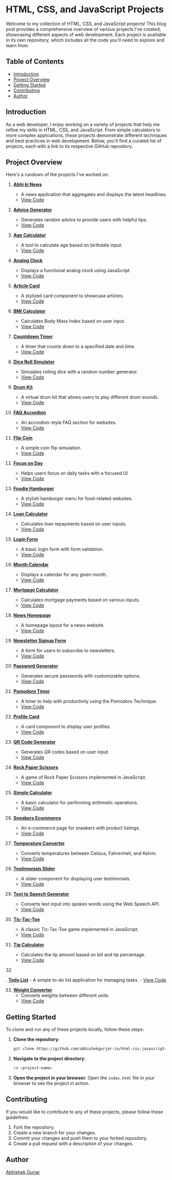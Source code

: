 # HTML, CSS, and JavaScript Projects

Welcome to my collection of HTML, CSS, and JavaScript projects! This blog post provides a comprehensive overview of various projects I've created, showcasing different aspects of web development. Each project is available in its own repository, which includes all the code you'll need to explore and learn from. 

## Table of Contents

- [Introduction](#introduction)
- [Project Overview](#project-overview)
- [Getting Started](#getting-started)
- [Contributing](#contributing)
- [Author](#author)

## Introduction

As a web developer, I enjoy working on a variety of projects that help me refine my skills in HTML, CSS, and JavaScript. From simple calculators to more complex applications, these projects demonstrate different techniques and best practices in web development. Below, you'll find a curated list of projects, each with a link to its respective GitHub repository.

## Project Overview

Here's a rundown of the projects I've worked on:

1. **[Abhi ki News](https://github.com/abhishekgurjar-in/abhi-ki-news)**
   - A news application that aggregates and displays the latest headlines.
   - [View Code](https://github.com/abhishekgurjar-in/abhi-ki-news)

2. **[Advice Generator](https://github.com/abhishekgurjar-in/Age-Calculator)**
   - Generates random advice to provide users with helpful tips.
   - [View Code](https://github.com/abhishekgurjar-in/Age-Calculator)

3. **[Age Calculator](https://github.com/abhishekgurjar-in/age-calculator)**
   - A tool to calculate age based on birthdate input.
   - [View Code](https://github.com/abhishekgurjar-in/age-calculator)

4. **[Analog Clock](https://github.com/abhishekgurjar-in/analog-clock)**
   - Displays a functional analog clock using JavaScript.
   - [View Code](https://github.com/abhishekgurjar-in/analog-clock)

5. **[Article Card](https://github.com/abhishekgurjar-in/article-card)**
   - A stylized card component to showcase articles.
   - [View Code](https://github.com/abhishekgurjar-in/article-card)

6. **[BMI Calculator](https://github.com/abhishekgurjar-in/bmi-calculator)**
   - Calculates Body Mass Index based on user input.
   - [View Code](https://github.com/abhishekgurjar-in/bmi-calculator)

7. **[Countdown Timer](https://github.com/abhishekgurjar-in/countdown-timer)**
   - A timer that counts down to a specified date and time.
   - [View Code](https://github.com/abhishekgurjar-in/countdown-timer)

8. **[Dice Roll Simulator](https://github.com/abhishekgurjar-in/dice-roll-simulator)**
   - Simulates rolling dice with a random number generator.
   - [View Code](https://github.com/abhishekgurjar-in/dice-roll-simulator)

9. **[Drum Kit](https://github.com/abhishekgurjar-in/drum-kit)**
   - A virtual drum kit that allows users to play different drum sounds.
   - [View Code](https://github.com/abhishekgurjar-in/drum-kit)

10. **[FAQ Accordion](https://github.com/abhishekgurjar-in/faq-accordion)**
    - An accordion-style FAQ section for websites.
    - [View Code](https://github.com/abhishekgurjar-in/faq-accordion)

11. **[Flip Coin](https://github.com/abhishekgurjar-in/Flip-Coin)**
    - A simple coin flip simulation.
    - [View Code](https://github.com/abhishekgurjar-in/Flip-Coin)

12. **[Focus on Day](https://github.com/abhishekgurjar-in/focus-on-day)**
    - Helps users focus on daily tasks with a focused UI.
    - [View Code](https://github.com/abhishekgurjar-in/focus-on-day)

13. **[Foodie Hamburger](https://github.com/abhishekgurjar-in/foodie-hamburger)**
    - A stylish hamburger menu for food-related websites.
    - [View Code](https://github.com/abhishekgurjar-in/foodie-hamburger)

14. **[Loan Calculator](https://github.com/abhishekgurjar-in/loan-calculator)**
    - Calculates loan repayments based on user inputs.
    - [View Code](https://github.com/abhishekgurjar-in/loan-calculator)

15. **[Login Form](https://github.com/abhishekgurjar-in/Login-Form)**
    - A basic login form with form validation.
    - [View Code](https://github.com/abhishekgurjar-in/Login-Form)

16. **[Month Calendar](https://github.com/abhishekgurjar-in/Month-Calendar)**
    - Displays a calendar for any given month.
    - [View Code](https://github.com/abhishekgurjar-in/Month-Calendar)

17. **[Mortgage Calculator](https://github.com/abhishekgurjar-in/mortgage-calculator)**
    - Calculates mortgage payments based on various inputs.
    - [View Code](https://github.com/abhishekgurjar-in/mortgage-calculator)

18. **[News Homepage](https://github.com/abhishekgurjar-in/news-homepage)**
    - A homepage layout for a news website.
    - [View Code](https://github.com/abhishekgurjar-in/news-homepage)

19. **[Newsletter Signup Form](https://github.com/abhishekgurjar-in/Newsletter-Signup-Form)**
    - A form for users to subscribe to newsletters.
    - [View Code](https://github.com/abhishekgurjar-in/Newsletter-Signup-Form)

20. **[Password Generator](https://github.com/abhishekgurjar-in/password-generator)**
    - Generates secure passwords with customizable options.
    - [View Code](https://github.com/abhishekgurjar-in/password-generator)

21. **[Pomodoro Timer](https://github.com/abhishekgurjar-in/pomodoro-timer)**
    - A timer to help with productivity using the Pomodoro Technique.
    - [View Code](https://github.com/abhishekgurjar-in/pomodoro-timer)

22. **[Profile Card](https://github.com/abhishekgurjar-in/profile-card)**
    - A card component to display user profiles.
    - [View Code](https://github.com/abhishekgurjar-in/profile-card)

23. **[QR Code Generator](https://github.com/abhishekgurjar-in/QR-Code-Generator)**
    - Generates QR codes based on user input.
    - [View Code](https://github.com/abhishekgurjar-in/QR-Code-Generator)

24. **[Rock Paper Scissors](https://github.com/abhishekgurjar-in/rock-paper-scissors)**
    - A game of Rock Paper Scissors implemented in JavaScript.
    - [View Code](https://github.com/abhishekgurjar-in/rock-paper-scissors)

25. **[Simple Calculator](https://github.com/abhishekgurjar-in/simple-calculator)**
    - A basic calculator for performing arithmetic operations.
    - [View Code](https://github.com/abhishekgurjar-in/simple-calculator)

26. **[Sneakers Ecommerce](https://github.com/abhishekgurjar-in/sneakers-ecommerce)**
    - An e-commerce page for sneakers with product listings.
    - [View Code](https://github.com/abhishekgurjar-in/sneakers-ecommerce)

27. **[Temperature Converter](https://github.com/abhishekgurjar-in/temperature-converter)**
    - Converts temperatures between Celsius, Fahrenheit, and Kelvin.
    - [View Code](https://github.com/abhishekgurjar-in/temperature-converter)

28. **[Testimonials Slider](https://github.com/abhishekgurjar-in/testimonials-slider)**
    - A slider component for displaying user testimonials.
    - [View Code](https://github.com/abhishekgurjar-in/testimonials-slider)

29. **[Text to Speech Generator](https://github.com/abhishekgurjar-in/Text-to-Speech-Generator)**
    - Converts text input into spoken words using the Web Speech API.
    - [View Code](https://github.com/abhishekgurjar-in/Text-to-Speech-Generator)

30. **[Tic-Tac-Toe](https://github.com/abhishekgurjar-in/Tic-Tac-Toe)**
    - A classic Tic-Tac-Toe game implemented in JavaScript.
    - [View Code](https://github.com/abhishekgurjar-in/Tic-Tac-Toe)

31. **[Tip Calculator](https://github.com/abhishekgurjar-in/tip-calculator)**
    - Calculates the tip amount based on bill and tip percentage.
    - [View Code](https://github.com/abhishekgurjar-in/tip-calculator)

32

. **[Todo List](https://github.com/abhishekgurjar-in/todo-list)**
    - A simple to-do list application for managing tasks.
    - [View Code](https://github.com/abhishekgurjar-in/todo-list)

33. **[Weight Converter](https://github.com/abhishekgurjar-in/weight-converter)**
    - Converts weights between different units.
    - [View Code](https://github.com/abhishekgurjar-in/weight-converter)

## Getting Started

To clone and run any of these projects locally, follow these steps:

1. **Clone the repository**: 
   ```bash
   git clone https://github.com/abhishekgurjar-in/html-css-javascript-projects.git
   ```

2. **Navigate to the project directory**:
   ```bash
   cd <project-name>
   ```

3. **Open the project in your browser**: Open the `index.html` file in your browser to see the project in action.

## Contributing

If you would like to contribute to any of these projects, please follow these guidelines:

1. Fork the repository.
2. Create a new branch for your changes.
3. Commit your changes and push them to your forked repository.
4. Create a pull request with a description of your changes.

## Author

[Abhishek Gurjar](https://github.com/abhishekgurjar-in)



